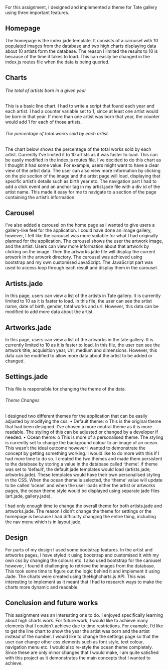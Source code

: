 For this assignment, I designed and implemented a theme for Tate gallery using three important features. 
## Homepage
The homepage is the index.jade template. It consists of a carousel with 10 populated images from the database and two high charts displaying data about 10 artists form the database. The reason I limited the results to 10 is because of the time it takes to load. This can easily be changed in the index.js routes file when the data is being queried. 
## Charts
###### The total of artists born in a given year
This is a basic line chart.  I had to write a script that found each year and each artist. I had a counter variable set to 1, since at least one artist would be born in that year. If more than one artist was born that year, the counter would add 1 for each of those artists. 

 
###### The percentage of total works sold by each artist.
The chart below shows the percentage of the total works sold by each artist. Currently I’ve limited it to 10 artists as it was faster to load. This can be easily modified in the index.js routes file. I’ve decided to do this chart as I thought it had some value. For example, users  might want to have a clear view of the artist data.  The user can also view more information by clicking on the pie section of the image and the artist page will load, displaying that specific artist’s details such as birth year etc.  The navigation part I had to add a click event and an anchor tag in my artist.jade file with a div id of the artist name. This made it easy for me to navigate to a section of the page containing the artist’s information. 
 

## Carousel
I’ve also added a carousel on the home page as I wanted to give users a gallery-like feel for the application. I could have done an image gallery, however, I felt like the carousel was more suitable for what I had originally planned for the application. The carousel shows the user the artwork image, and the artist. Users can view more information about that artwork by clicking on the image. Then the artworks.jade file will display the current artwork in the artwork directory. The carousel was achieved using bootstrap and my own customised JavaScript. The JavaScript part was used to access loop through each result and display them in the carousel.
 
## Artists.jade 
In this page, users can view a list of the artists in Tate gallery. It is currently limited to 10 as it is faster to load. In this file, the user can see the artist name, date of birth, gender, total works and url. However, this data can be modified to add more data about the artist. 
 
## Artworks.jade
In this page, users can view a list of the artworks in the tate gallery. It is currently limited to 10 as it is faster to load. In this file, the user can see the artwork title, acquisition year, Url, medium and dimensions. However, this data can be modified to allow more data about the artist to be added or changed.
  

## Settings.jade
This file is responsible for changing the theme of the data. 
###### Theme Changes
I designed two different themes for the application that can be easily adjusted by modifying the css. 
•	Default theme: 
o	This is the original theme that had been designed. I’ve chosen a more neutral theme as it is more readable. The styling of this can be adjusted or changed by a developer if needed. 
•	Ocean theme: 
o	This is more of a personalised theme. The styling is currently set to change the background colour to an image of an ocean. This wasn’t the ideal outcome however I wanted to demonstrate the concept by getting something working.  I would like to do more with this if I had more time to do so. 
I created the two themes and made them persistent to the database by storing a value in the database called ‘theme’. If theme was set to ‘default’, the default jade templates would load (artists.jade, artworks.jade). These templates would have their own personalised styling in the CSS. When the ocean theme is selected, the ‘theme’ value will update to be called ‘ocean’ and when the user loads either the artist or artworks pages, the ocean theme style would be displayed using separate jade files (art.jade, gallery.jade). 

I had only enough time to change the overall theme for both artists.jade and artworks.jade. The reason I didn’t change the theme for settings or the homepage is because I had difficulty changing the entire thing, including the nav menu which is in layout.jade. 




 

 
## Design 
For parts of my design I used some bootstrap features. In the artist and artworks pages, I have styled it using bootstrap and customised it with my own css by changing the colours etc. I also used bootstrap for the carousel however, I found it challenging to retrieve the images from the database. This took some time to figure out the logic behind it and implement it using Jade. 
The charts were created using theHighcharts.js API. This was interesting to implement as it meant that I had to research ways to make the charts more dynamic and readable.  
## Conclusion and future works
This assignment was an interesting one to do. I enjoyed specifically learning about high charts work. For future work, I would like to achieve many elements that I couldn’t achieve due to time restrictions. For example, I’d like to get the line chart to show the year the artist was born and the artist instead of the number. I would like to change the settings page so that the user can change other css elements such as font style, text colour, navigation menu etc. I would also re-style the ocean theme completely. 
Since these are only minor changes that I would make, I am quite satisfied with this project as it demonstrates the main concepts that I wanted to achieve. 

